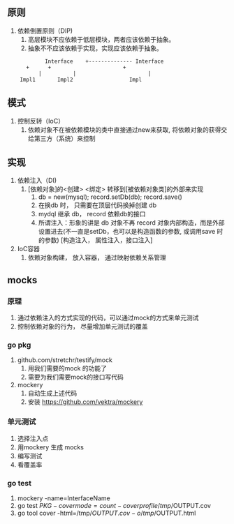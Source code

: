 ## 原则
 1. 依赖倒置原则（DIP)
    1. 高层模块不应依赖于低层模块，两者应该依赖于抽象。
    1. 抽象不不应该依赖于实现，实现应该依赖于抽象。
```
            Interface    +-------------- Interface
	  +	     +                       +
          | 	     |                       |
	Impl1       Impl2                  Impl
```

## 模式
 1. 控制反转（IoC）
    1. 依赖对象不在被依赖模块的类中直接通过new来获取, 将依赖对象的获得交给第三方（系统）来控制
## 实现
 1. 依赖注入（DI)
    1. [依赖对象]的<创建> <绑定> 转移到[被依赖对象类]的外部来实现
       1. db = new(mysql); record.setDb(db); record.save()
       1. 在换db 时， 只需要在顶层代码换掉创建 db
       1. mydql 继承 db， record 依赖db的接口
       1. 所谓注入：形象的讲是 db 对象不再 record 对象内部构造，而是外部设置进去(不一直是setDb，也可以是构造函数的参数, 或调用save 时的参数) [构造注入， 属性注入，接口注入]
 1. IoC容器
    1. 依赖对象构建， 放入容器， 通过映射依赖关系管理

## mocks

### 原理
 1. 通过依赖注入的方式实现的代码，可以通过mock的方式来单元测试
 1. 控制依赖对象的行为， 尽量增加单元测试的覆盖

### go pkg

 1. github.com/stretchr/testify/mock
    1. 用我们需要的mock 的功能了
    1. 需要为我们需要mock的接口写代码
 1. mockery
    1. 自动生成上述代码
    1. 安装 https://github.com/vektra/mockery

### 单元测试
 1. 选择注入点
 1. 用mockery 生成 mocks
 1. 编写测试
 1. 看覆盖率

### go test
 1. mockery -name=InterfaceName
 1. go test $PKG -covermode=count -coverprofile /tmp/$OUTPUT.cov
 1. go tool cover -html=/tmp/$OUTPUT.cov  -o /tmp/$OUTPUT.html
